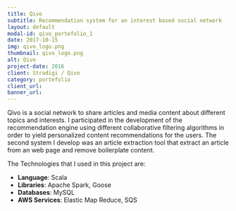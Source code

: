 ```yaml
---
title: Qivo
subtitle: Recommendation system for an interest based social network
layout: default
modal-id: qivo_portefolio_1
date: 2017-10-15
img: qivo_logo.png
thumbnail: qivo_logo.png
alt: Qivo
project-date: 2016
client: Stradigi / Qivo
category: portefolio
client_url:
banner_url:
---
```


Qivo is a social network to share articles and media content about different topics and interests.
I participated in the development of the recommendation engine using different collaborative filtering
algorithms in order to yield personalized content recommendations for the users.
The second system I develop was an article extraction tool that extract an article from an web page and remove
boilerplate content.

The Technologies that I used in this project are:

- **Language**: Scala
- **Libraries**: Apache Spark, Goose
- **Databases**: MySQL
- **AWS Services**: Elastic Map Reduce, SQS